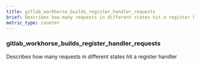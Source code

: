 ```yaml
---
title: gitlab_workhorse_builds_register_handler_requests
brief: Describes how many requests in different states hit a register handler
metric_type: counter
---
```

### gitlab_workhorse_builds_register_handler_requests

Describes how many requests in different states hit a register handler